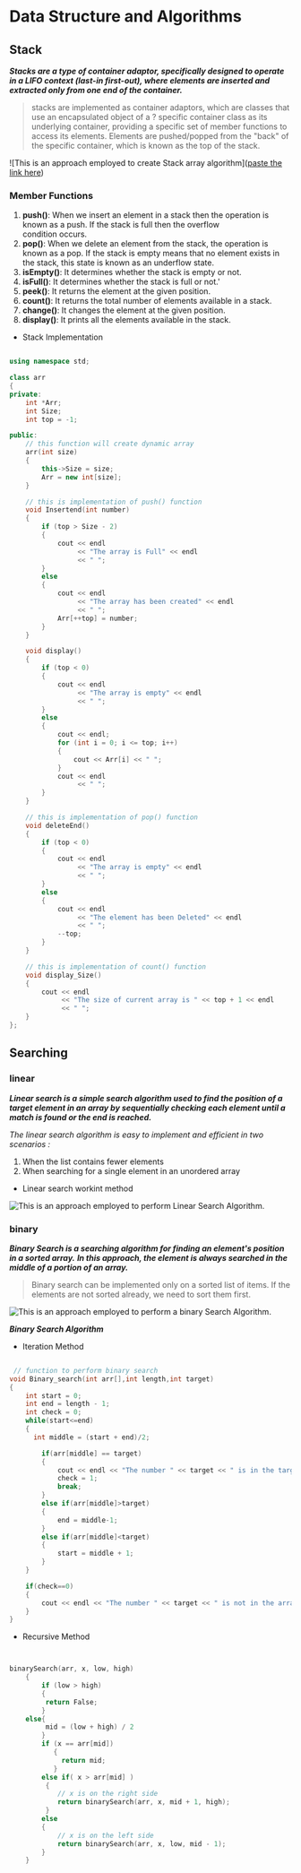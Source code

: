 # Data Structure and Algorithms

## Stack

**_Stacks are a type of container adaptor, specifically designed to operate in a LIFO context (last-in first-out), where elements are inserted and extracted only from one end of the container._**

> stacks are implemented as container adaptors, which are classes that use an encapsulated object of a ? specific container class as its underlying container, providing a specific set of member functions to access its elements. Elements are pushed/popped from the "back" of the specific container, which is known as the top of the stack.

![This is an approach employed to create Stack array algorithm]([paste the link here](https://github.com/anshchovatiya/DSA/blob/main/Images/Stack.png))

### Member Functions

1. **push()**: When we insert an element in a stack then the operation is known as a push. If the stack is full then the overflow \
   condition occurs.
2. **pop()**: When we delete an element from the stack, the operation is known as a pop. If the stack is empty means that no element exists
   in the stack, this state is known as an underflow state.
3. **isEmpty()**: It determines whether the stack is empty or not.
4. **isFull()**: It determines whether the stack is full or not.'
5. **peek()**: It returns the element at the given position.
6. **count()**: It returns the total number of elements available in a stack.
7. **change()**: It changes the element at the given position.
8. **display()**: It prints all the elements available in the stack.

- Stack Implementation

```cpp

using namespace std;

class arr
{
private:
    int *Arr;
    int Size;
    int top = -1;

public:
    // this function will create dynamic array
    arr(int size)
    {
        this->Size = size;
        Arr = new int[size];
    }

    // this is implementation of push() function
    void Insertend(int number)
    {
        if (top > Size - 2)
        {
            cout << endl
                 << "The array is Full" << endl
                 << " ";
        }
        else
        {
            cout << endl
                 << "The array has been created" << endl
                 << " ";
            Arr[++top] = number;
        }
    }

    void display()
    {
        if (top < 0)
        {
            cout << endl
                 << "The array is empty" << endl
                 << " ";
        }
        else
        {
            cout << endl;
            for (int i = 0; i <= top; i++)
            {
                cout << Arr[i] << " ";
            }
            cout << endl
                 << " ";
        }
    }

    // this is implementation of pop() function
    void deleteEnd()
    {
        if (top < 0)
        {
            cout << endl
                 << "The array is empty" << endl
                 << " ";
        }
        else
        {
            cout << endl
                 << "The element has been Deleted" << endl
                 << " ";
            --top;
        }
    }

    // this is implementation of count() function
    void display_Size()
    {
        cout << endl
             << "The size of current array is " << top + 1 << endl
             << " ";
    }
};

```

## Searching

### linear

**_Linear search is a simple search algorithm used to find the position of a target element in an array by sequentially checking each element until a match is found or the end is reached._**

_The linear search algorithm is easy to implement and efficient in two scenarios :_

1. When the list contains fewer elements
2. When searching for a single element in an unordered array

- Linear search workint method

![This is an approach employed to perform Linear Search Algorithm.](https://github.com/anshchovatiya/DSA/blob/main/Images/Linear_Search.png)

### binary

**_Binary Search is a searching algorithm for finding an element's position in a sorted array._**
**_In this approach, the element is always searched in the middle of a portion of an array._**

> Binary search can be implemented only on a sorted list of items. If the elements are not sorted already, we need to sort them first.

![This is an approach employed to perform a binary Search Algorithm.](https://github.com/anshchovatiya/DSA/blob/main/Images/Binary_Search.png)

**_Binary Search Algorithm_**

- Iteration Method

```cpp

 // function to perform binary search
void Binary_search(int arr[],int length,int target)
{
    int start = 0;
    int end = length - 1;
    int check = 0;
    while(start<=end)
    {
      int middle = (start + end)/2;

        if(arr[middle] == target)
        {
            cout << endl << "The number " << target << " is in the target at position " << middle + 1 << endl << " ";
            check = 1;
            break;
        }
        else if(arr[middle]>target)
        {
            end = middle-1;
        }
        else if(arr[middle]<target)
        {
            start = middle + 1;
        }
    }

    if(check==0)
    {
        cout << endl << "The number " << target << " is not in the array "  << endl << " ";
    }
}

```

- Recursive Method

```cpp


binarySearch(arr, x, low, high)
    {
        if (low > high)
        {
         return False;
        }
    else{
         mid = (low + high) / 2
        }
        if (x == arr[mid])
           {
             return mid;
           }
        else if( x > arr[mid] )
         {
            // x is on the right side
            return binarySearch(arr, x, mid + 1, high);
         }
        else
        {
            // x is on the left side
            return binarySearch(arr, x, low, mid - 1);
        }
    }

```
